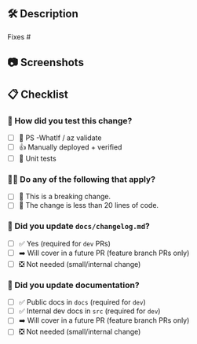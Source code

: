 <!--
⚠️⚠️⚠️ BEFORE YOU SUBMIT ⚠️⚠️⚠️
1. Use a clear PR title that describes the change (this will be in the release notes).
2. Complete all TODO items below.

✨ TIP: Small PRs close faster. Try multiple, small PRs.
-->

## 🛠️ Description
<!-- TODO: Summarize the changes with context and motivation -->

Fixes # <!-- TODO: Add related issues (e.g., Fixes #123, #246, #369) -->

## 📷 Screenshots
<!-- TODO: Add screenshots of the new experience or remove section if not applicable -->

## 📋 Checklist
<!-- TODO: Check [x] all answers that apply in each section -->

### 🔬 How did you test this change?

- [ ] 🤞 PS -WhatIf / az validate
- [ ] 👍 Manually deployed + verified
- [ ] 💪 Unit tests

### 🙋‍♀️ Do any of the following that apply?

- [ ] 🚨 This is a breaking change.
- [ ] 🤏 The change is less than 20 lines of code.

### 📑 Did you update `docs/changelog.md`?

- [ ] ✅ Yes (required for `dev` PRs)
- [ ] ➡️ Will cover in a future PR (feature branch PRs only)
- [ ] ❎ Not needed (small/internal change)

### 📖 Did you update documentation?

- [ ] ✅ Public docs in `docs` (required for `dev`)
- [ ] ✅ Internal dev docs in `src` (required for `dev`)
- [ ] ➡️ Will cover in a future PR (feature branch PRs only)
- [ ] ❎ Not needed (small/internal change)
